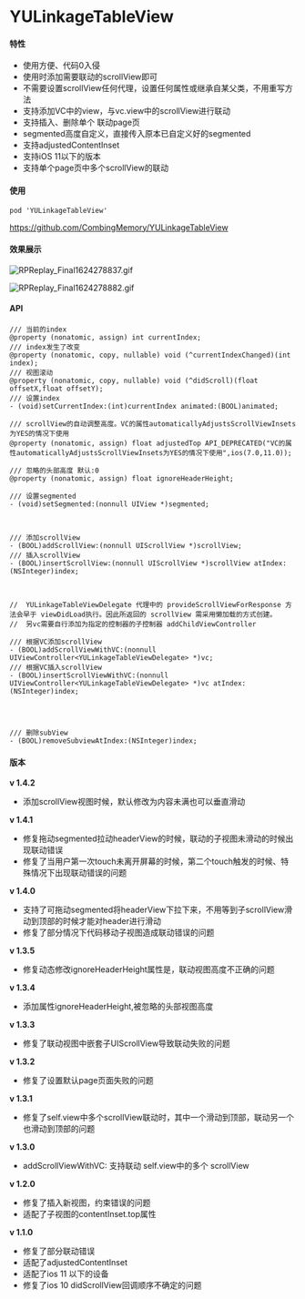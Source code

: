 # YULinkageTableView

#### 特性
- 使用方便、代码0入侵
- 使用时添加需要联动的scrollView即可
- 不需要设置scrollView任何代理，设置任何属性或继承自某父类，不用重写方法
- 支持添加VC中的view，与vc.view中的scrollView进行联动
- 支持插入、删除单个 联动page页
- segmented高度自定义，直接传入原本已自定义好的segmented
- 支持adjustedContentInset
- 支持iOS 11以下的版本
- 支持单个page页中多个scrollView的联动

#### 使用
` pod 'YULinkageTableView' `

https://github.com/CombingMemory/YULinkageTableView

#### 效果展示
![RPReplay_Final1624278837.gif](https://upload-images.jianshu.io/upload_images/991899-b6cdeb1ee28b46ce.gif?imageMogr2/auto-orient/strip)

![RPReplay_Final1624278882.gif](https://upload-images.jianshu.io/upload_images/991899-298200bd7ddaf7fc.gif?imageMogr2/auto-orient/strip)

#### API

```
/// 当前的index
@property (nonatomic, assign) int currentIndex;
/// index发生了改变
@property (nonatomic, copy, nullable) void (^currentIndexChanged)(int index);
/// 视图滚动
@property (nonatomic, copy, nullable) void (^didScroll)(float offsetX,float offsetY);
/// 设置index
- (void)setCurrentIndex:(int)currentIndex animated:(BOOL)animated;

/// scrollView的自动调整高度。VC的属性automaticallyAdjustsScrollViewInsets为YES的情况下使用
@property (nonatomic, assign) float adjustedTop API_DEPRECATED("VC的属性automaticallyAdjustsScrollViewInsets为YES的情况下使用",ios(7.0,11.0));

/// 忽略的头部高度 默认:0
@property (nonatomic, assign) float ignoreHeaderHeight;

/// 设置segmented
- (void)setSegmented:(nonnull UIView *)segmented;



/// 添加scrollView
- (BOOL)addScrollView:(nonnull UIScrollView *)scrollView;
/// 插入scrollView
- (BOOL)insertScrollView:(nonnull UIScrollView *)scrollView atIndex:(NSInteger)index;



//  YULinkageTableViewDelegate 代理中的 provideScrollViewForResponse 方法会早于 viewDidLoad执行。因此所返回的 scrollView 需采用懒加载的方式创建。
//  另vc需要自行添加为指定的控制器的子控制器 addChildViewController

/// 根据VC添加scrollView
- (BOOL)addScrollViewWithVC:(nonnull UIViewController<YULinkageTableViewDelegate> *)vc;
/// 根据VC插入scrollView
- (BOOL)insertScrollViewWithVC:(nonnull UIViewController<YULinkageTableViewDelegate> *)vc atIndex:(NSInteger)index;




/// 删除subView
- (BOOL)removeSubviewAtIndex:(NSInteger)index;

```

#### 版本

**v 1.4.2**
- 添加scrollView视图时候，默认修改为内容未满也可以垂直滑动

**v 1.4.1**
- 修复拖动segmented拉动headerView的时候，联动的子视图未滑动的时候出现联动错误
- 修复了当用户第一次touch未离开屏幕的时候，第二个touch触发的时候、特殊情况下出现联动错误的问题

**v 1.4.0**
- 支持了可拖动segmented将headerView下拉下来，不用等到子scrollView滑动到顶部的时候才能对header进行滑动
- 修复了部分情况下代码移动子视图造成联动错误的问题

**v 1.3.5**
- 修复动态修改ignoreHeaderHeight属性是，联动视图高度不正确的问题

**v 1.3.4**
- 添加属性ignoreHeaderHeight,被忽略的头部视图高度

**v 1.3.3**
- 修复了联动视图中嵌套子UIScrollView导致联动失败的问题

**v 1.3.2**
- 修复了设置默认page页面失败的问题

**v 1.3.1**
- 修复了self.view中多个scrollView联动时，其中一个滑动到顶部，联动另一个也滑动到顶部的问题

**v 1.3.0**
- addScrollViewWithVC: 支持联动 self.view中的多个 scrollView

**v 1.2.0**
- 修复了插入新视图，约束错误的问题
- 适配了子视图的contentInset.top属性

**v 1.1.0**
- 修复了部分联动错误
- 适配了adjustedContentInset
- 适配了ios 11 以下的设备
- 修复了ios 10 didScrollView回调顺序不确定的问题
